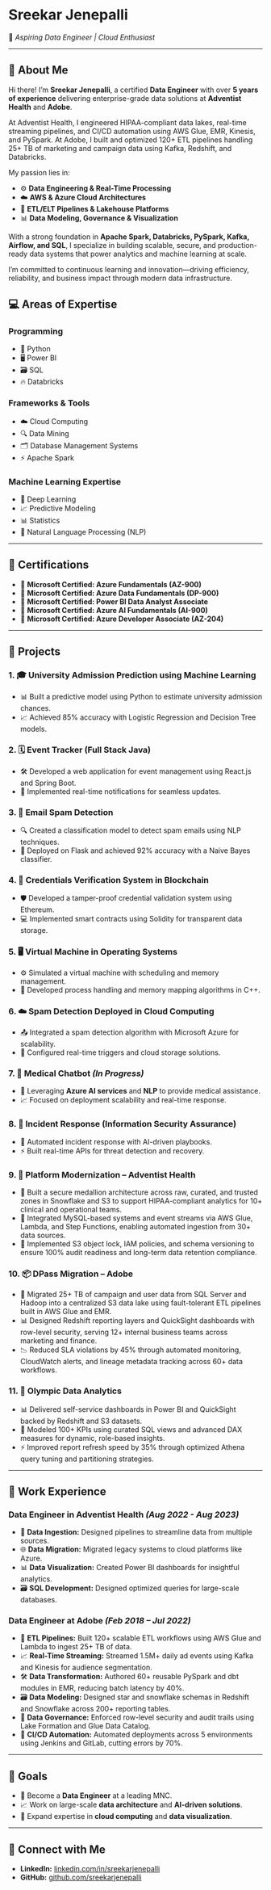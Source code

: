 
# **Sreekar Jenepalli**  

🎯 *Aspiring Data Engineer | Cloud Enthusiast*  

---

## 👋 About Me

Hi there! I’m **Sreekar Jenepalli**, a certified **Data Engineer** with over **5 years of experience** delivering enterprise-grade data solutions at **Adventist Health** and **Adobe**.

At Adventist Health, I engineered HIPAA-compliant data lakes, real-time streaming pipelines, and CI/CD automation using AWS Glue, EMR, Kinesis, and PySpark. At Adobe, I built and optimized 120+ ETL pipelines handling 25+ TB of marketing and campaign data using Kafka, Redshift, and Databricks.

My passion lies in:
- ⚙️ **Data Engineering & Real-Time Processing**
- ☁️ **AWS & Azure Cloud Architectures**
- 🔄 **ETL/ELT Pipelines & Lakehouse Platforms**
- 📊 **Data Modeling, Governance & Visualization**

With a strong foundation in **Apache Spark, Databricks, PySpark, Kafka, Airflow, and SQL**, I specialize in building scalable, secure, and production-ready data systems that power analytics and machine learning at scale.

I’m committed to continuous learning and innovation—driving efficiency, reliability, and business impact through modern data infrastructure.


## **💻 Areas of Expertise**  

### **Programming**  
- 🐍 Python  
- 🖥️ Power BI  
- 🗃️ SQL  
- 🔥 Databricks  

### **Frameworks & Tools**  
- ☁️ Cloud Computing  
- 🔍 Data Mining  
- 🗂️ Database Management Systems  
- ⚡ Apache Spark  

### **Machine Learning Expertise**  
- 🤖 Deep Learning  
- 📈 Predictive Modeling  
- 📊 Statistics  
- 📝 Natural Language Processing (NLP)  

---

## **📜 Certifications**  

- 🏅 **Microsoft Certified: Azure Fundamentals (AZ-900)**  
- 🏅 **Microsoft Certified: Azure Data Fundamentals (DP-900)**  
- 🏅 **Microsoft Certified: Power BI Data Analyst Associate**  
- 🏅 **Microsoft Certified: Azure AI Fundamentals (AI-900)**  
- 🏅 **Microsoft Certified: Azure Developer Associate (AZ-204)**  

---

## **📂 Projects**  

### **1. 🎓 University Admission Prediction using Machine Learning**  
- 📊 Built a predictive model using Python to estimate university admission chances.  
- 📈 Achieved 85% accuracy with Logistic Regression and Decision Tree models.  

### **2. 🗓️ Event Tracker (Full Stack Java)**  
- 🛠️ Developed a web application for event management using React.js and Spring Boot.  
- 📱 Implemented real-time notifications for seamless updates.  

### **3. 📧 Email Spam Detection**  
- 🔍 Created a classification model to detect spam emails using NLP techniques.  
- 🚀 Deployed on Flask and achieved 92% accuracy with a Naive Bayes classifier.  

### **4. 🔗 Credentials Verification System in Blockchain**  
- 🛡️ Developed a tamper-proof credential validation system using Ethereum.  
- 💻 Implemented smart contracts using Solidity for transparent data storage.  

### **5. 🖥️ Virtual Machine in Operating Systems**  
- ⚙️ Simulated a virtual machine with scheduling and memory management.  
- 💾 Developed process handling and memory mapping algorithms in C++.  

### **6. ☁️ Spam Detection Deployed in Cloud Computing**  
- 📤 Integrated a spam detection algorithm with Microsoft Azure for scalability.  
- 🔗 Configured real-time triggers and cloud storage solutions.  

### **7. 🤖 Medical Chatbot** *(In Progress)*  
- 🧠 Leveraging **Azure AI services** and **NLP** to provide medical assistance.  
- 📈 Focused on deployment scalability and real-time response.  

### **8. 🚨 Incident Response (Information Security Assurance)**  
- 🔐 Automated incident response with AI-driven playbooks.  
- ⚡ Built real-time APIs for threat detection and recovery.  

### 9. 🏥 Platform Modernization – Adventist Health
- 🧱 Built a secure medallion architecture across raw, curated, and trusted zones in Snowflake and S3 to support HIPAA-compliant analytics for 10+ clinical and operational teams.
- 🔄 Integrated MySQL-based systems and event streams via AWS Glue, Lambda, and Step Functions, enabling automated ingestion from 30+ data sources.
- 🔐 Implemented S3 object lock, IAM policies, and schema versioning to ensure 100% audit readiness and long-term data retention compliance.

### 10. 📦 DPass Migration – Adobe
- 🚛 Migrated 25+ TB of campaign and user data from SQL Server and Hadoop into a centralized S3 data lake using fault-tolerant ETL pipelines built in AWS Glue and EMR.
- 📊 Designed Redshift reporting layers and QuickSight dashboards with row-level security, serving 12+ internal business teams across marketing and finance.
- 📉 Reduced SLA violations by 45% through automated monitoring, CloudWatch alerts, and lineage metadata tracking across 60+ data workflows.

### 11. 🏅 Olympic Data Analytics
- 📊 Delivered self-service dashboards in Power BI and QuickSight backed by Redshift and S3 datasets.
- 📌 Modeled 100+ KPIs using curated SQL views and advanced DAX measures for dynamic, role-based insights.
- ⚡ Improved report refresh speed by 35% through optimized Athena query tuning and partitioning strategies.

---

## **💼 Work Experience**  

### **Data Engineer in Adventist Health** *(Aug 2022 - Aug 2023)*  
- 💾 **Data Ingestion:** Designed pipelines to streamline data from multiple sources.  
- 🌐 **Data Migration:** Migrated legacy systems to cloud platforms like Azure.  
- 📊 **Data Visualization:** Created Power BI dashboards for insightful analytics.  
- 🗃️ **SQL Development:** Designed optimized queries for large-scale databases.

### Data Engineer at Adobe *(Feb 2018 – Jul 2022)*
- 🔄 **ETL Pipelines:** Built 120+ scalable ETL workflows using AWS Glue and Lambda to ingest 25+ TB of data.
- 📈 **Real-Time Streaming:** Streamed 1.5M+ daily ad events using Kafka and Kinesis for audience segmentation.
- 🛠️ **Data Transformation:** Authored 60+ reusable PySpark and dbt modules in EMR, reducing batch latency by 40%.
- 🗃️ **Data Modeling:** Designed star and snowflake schemas in Redshift and Snowflake across 200+ reporting tables.
- 🔐 **Data Governance:** Enforced row-level security and audit trails using Lake Formation and Glue Data Catalog.
- 🚀 **CI/CD Automation:** Automated deployments across 5 environments using Jenkins and GitLab, cutting errors by 70%.

---

## **🎯 Goals**  
- 🌟 Become a **Data Engineer** at a leading MNC.  
- 📈 Work on large-scale **data architecture** and **AI-driven solutions**.  
- 🚀 Expand expertise in **cloud computing** and **data visualization**.  

---

## **🔗 Connect with Me**  
- **LinkedIn:** [linkedin.com/in/sreekarjenepalli](https://www.linkedin.com)  
- **GitHub:** [github.com/sreekarjenepalli](https://www.github.com)  
